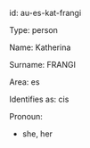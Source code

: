 id: au-es-kat-frangi

Type: person

Name: Katherina

Surname: FRANGI

Area: es

Identifies as: cis

Pronoun:
  - she, her

